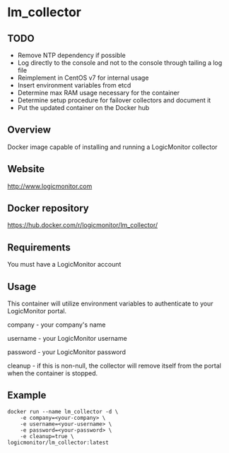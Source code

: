 # lm_collector

## TODO
  - Remove NTP dependency if possible
  - Log directly to the console and not to the console through tailing a log file
  - Reimplement in CentOS v7 for internal usage
  - Insert environment variables from etcd
  - Determine max RAM usage necessary for the container
  - Determine setup procedure for failover collectors and document it
  - Put the updated container on the Docker hub

## Overview
Docker image capable of installing and running a LogicMonitor collector

## Website
http://www.logicmonitor.com

## Docker repository
https://hub.docker.com/r/logicmonitor/lm_collector/

## Requirements
You must have a LogicMonitor account

## Usage
This container will utilize environment variables to authenticate to your
LogicMonitor portal.

company - your company's name

username - your LogicMonitor username

password - your LogicMonitor password

cleanup - if this is non-null, the collector will remove itself from the portal
when the container is stopped.

## Example
```
docker run --name lm_collector -d \
    -e company=<your-company> \
    -e username=<your-username> \
    -e password=<your-password> \
    -e cleanup=true \
logicmonitor/lm_collector:latest
```

